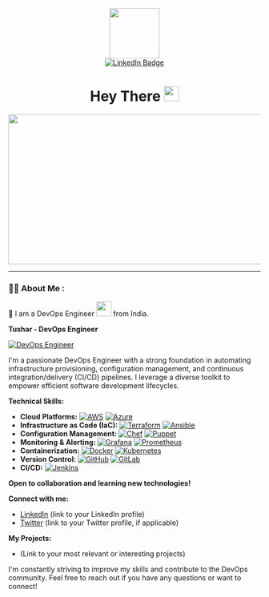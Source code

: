 <div id="header" align="center">
  <img src="https://media.giphy.com/media/M9gbBd9nbDrOTu1Mqx/giphy.gif" width="100"/>
</div>

<div id="badges" align="center"> 
  <a href="https://www.linkedin.com/in/tushar-panchal23/">
    <img src="https://img.shields.io/badge/LinkedIn-blue?style=for-the-badge&logo=linkedin&logoColor=white" alt="LinkedIn Badge"/>
  </a>
</div>

<div id="badges" align="right">
  <img src="https://komarev.com/ghpvc/?username=tushar-ops23&style=flat-square&color=green" alt=""/>
</div>

<h1 align="center">
  Hey There 
  <img src="https://media.giphy.com/media/hvRJCLFzcasrR4ia7z/giphy.gif" width="30px"/>
</h1>

<div align="center">
  <img src="https://media.giphy.com/media/dWesBcTLavkZuG35MI/giphy.gif" width="600" height="300"/>
</div>
<!---
Tushar-ops23/Tushar-ops23 is a ✨ special ✨ repository because its `README.md` (this file) appears on your GitHub profile.
You can click the Preview link to take a look at your changes.
--->


---

### :man_technologist: About Me :

👋 I am a DevOps Engineer <img src="" width="30"> from India.

**Tushar - DevOps Engineer**

[![DevOps Engineer](https://img.shields.io/badge/DevOps%20Engineer-blue.svg?style=flat-square)](https://www.google.com/search?q=devops+engineer)

I'm a passionate DevOps Engineer with a strong foundation in automating infrastructure provisioning, configuration management, and continuous integration/delivery (CI/CD) pipelines. I leverage a diverse toolkit to empower efficient software development lifecycles.

**Technical Skills:**

* **Cloud Platforms:**  [![AWS](https://raw.githubusercontent.com/badges/shields/master/cloud/aws.svg?style=flat-square)](https://aws.amazon.com/)  [![Azure](https://raw.githubusercontent.com/badges/shields/master/cloud/azure.svg?style=flat-square)](https://azure.microsoft.com/)
* **Infrastructure as Code (IaC):**  [![Terraform](https://raw.githubusercontent.com/badges/shields/master/terraform.svg?style=flat-square)](https://www.terraform.io/)  [![Ansible](https://raw.githubusercontent.com/badges/shields/master/ansible.svg?style=flat-square)](https://www.ansible.com/)
* **Configuration Management:**  [![Chef](https://www.chef.io/chef/assets/img/chef-infra-logo.svg)](https://www.chef.io/)  [![Puppet](https://downloads.puppetlabs.net/puppet/enterprise/puppet-logo.svg)](https://puppet.com/)
* **Monitoring & Alerting:**  [![Grafana](https://grafana.com/static/img/logo/oss/grafana-logo.svg)](https://grafana.com/)  [![Prometheus](https://prometheus.io/static/img/logo.svg)](https://prometheus.io/)
* **Containerization:**  [![Docker](https://www.docker.com/get/badges/static/docker-logo.svg)](https://www.docker.com/)  [![Kubernetes](https://kubernetes.io/img/kubernetes-logo.svg)](https://kubernetes.io/)
* **Version Control:**  [![GitHub](https://raw.githubusercontent.com/badges/shields/master/github.svg?style=flat-square)](https://github.com/)  [![GitLab](https://about.gitlab.com/static/img/logo.svg)](https://gitlab.com/)
* **CI/CD:**  [![Jenkins](https://jenkins.io/static/images/jenkins.svg)](https://jenkins.io/)

**Open to collaboration and learning new technologies!**

**Connect with me:**

* [LinkedIn](https://www.linkedin.com/) (link to your LinkedIn profile)
* [Twitter](https://twitter.com/) (link to your Twitter profile, if applicable)

**My Projects:**

* (Link to your most relevant or interesting projects)

I'm constantly striving to improve my skills and contribute to the DevOps community. Feel free to reach out if you have any questions or want to connect!

